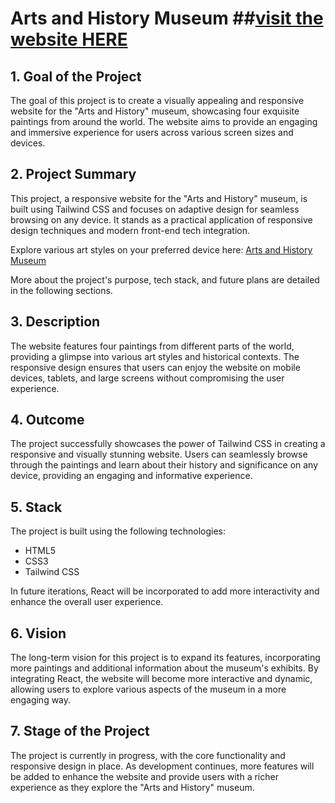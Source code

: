 # Arts and History Museum        ##[visit the website HERE](https://thodoriskall.github.io/museum-gallery-tailwind-site/)


## 1. Goal of the Project

The goal of this project is to create a visually appealing and responsive website for the "Arts and History" museum, showcasing four exquisite paintings from around the world. The website aims to provide an engaging and immersive experience for users across various screen sizes and devices.

## 2. Project Summary

This project, a responsive website for the "Arts and History" museum, is built using Tailwind CSS and focuses on adaptive design for seamless browsing on any device. It stands as a practical application of responsive design techniques and modern front-end tech integration.

Explore various art styles on your preferred device here: [Arts and History Museum](https://thodoriskall.github.io/museum-gallery-tailwind-site/)

More about the project's purpose, tech stack, and future plans are detailed in the following sections.

## 3. Description

The website features four paintings from different parts of the world, providing a glimpse into various art styles and historical contexts. The responsive design ensures that users can enjoy the website on mobile devices, tablets, and large screens without compromising the user experience.

## 4. Outcome

The project successfully showcases the power of Tailwind CSS in creating a responsive and visually stunning website. Users can seamlessly browse through the paintings and learn about their history and significance on any device, providing an engaging and informative experience.

## 5. Stack

The project is built using the following technologies:

- HTML5
- CSS3
- Tailwind CSS

In future iterations, React will be incorporated to add more interactivity and enhance the overall user experience.

## 6. Vision

The long-term vision for this project is to expand its features, incorporating more paintings and additional information about the museum's exhibits. By integrating React, the website will become more interactive and dynamic, allowing users to explore various aspects of the museum in a more engaging way.

## 7. Stage of the Project

The project is currently in progress, with the core functionality and responsive design in place. As development continues, more features will be added to enhance the website and provide users with a richer experience as they explore the "Arts and History" museum.
